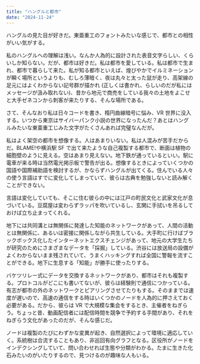 ```yaml
---
title: "ハングルと都市"
date: "2024-11-24"
---
```


ハングルの見た目が好きだ。東亜重工のフォントみたいな感じで、都市との相性がいい気がする。  

私のハングルへの理解は浅い。なんか人為的に設計された表音文字らしい、くらいしか知らない。だが、都市は好きだ。私は都市を愛している。私は都市で生まれ、都市で暮らして来た。私が知る都市といえば、煌びやかでイルミネーションが瞬く場所というよりも、むしろ薄暗く、夜は丸々と太った鼠が走り、高架線の足元にはよくわからない記号群が描かれ (正しくは書かれ、らしいのだが私にはメッセージが汲み取れない)、昔から地元で商売をしている我々の土地をよこせと大手ゼネコンから刺客が来たりする、そんな場所である。

さて、そんなおり私は日々コードを書き、楕円曲線暗号に悩み、VR 世界に没入する。いつから東京はサイバーパンク小説の世界になったんだ？あとはハングルみたいな東亜重工じみた文字がたくさんあれば完璧なんだが。

私はよく架空の都市を想像する。人はあまりいない。私は人混みが苦手だからだ。BLAME!や横浜駅 SF で出て来たような自己複製する都市で、断面は植物の細胞壁のように見える。空はあまり見えない。地下鉄が通っているといい。駅に電車が来る時は当然電光掲示板で警告が出る。想像するときによっていくつかの国語や国際補助語を検討するが、かならずハングルが出てくる。住んでいる人々の使う言語はすでに変化してしまっていて、彼らは古典を勉強しないと読み解くことができない。

言語は変化していても、そこに住む彼らの中には江戸の町民文化と武家文化が息づいている。豆腐屋は変わらずラッパを吹いているし、玄関に手拭いを吊るしておけば立ち止まってくれる。

地下には共同溝とは無関係に発達した知能のネットワークがあって、人間の活動とは無関係に、あるいは密接に関係しながら共生している。大手町に行けばブラックボックス化したインターネットエクスチェンジがあって、地元の大学生たちが研究のためにさまざまなデータを「採掘」している。渋谷には放送局の設備がよくわからないまま残されていて、うまくハッキングすれば全国に警報を流すことができる。地下に生息する「知能」が勝手に使ったりする。

バケツリレー式にデータを交換するネットワークがあり、都市はそれも複製する。プロトコルがどこにも書いてないが、彼らは経験則で通信につかっている。有志が都市の外のネットワークとピアリングさせてたりもする。そのままでは速度が遅いので、高速の通信をする時はいくつかのノードを人為的に押さえておく必要がある。だから、彼らは VR で大規模な集会をするとき、主催者をねぎらう。ちょっと昔、動画配信者には配信時間を競争で予約する手間があり、それをねぎらう文化があったのだが、そんな感じだ。

ノードは複製のたびにわずかな変異が起き、自然選択によって環境に適応していく。系統樹は合流することもあり、非巡回有向グラフとなる。区役所がノードをインデクシングしていて、問い合わせれば生態や分類がわかる。たまに生きた化石みたいのがいたりするので、見つけるのが趣味な人もいる。